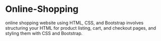 # Online-Shopping
 
online shopping website using HTML, CSS, and Bootstrap involves structuring your HTML for product listing, cart, and checkout pages, and styling them with CSS and Bootstrap.

